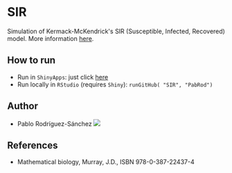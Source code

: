 # SIR
Simulation of Kermack-McKendrick's SIR (Susceptible, Infected, Recovered) model. More information [here](https://en.wikipedia.org/wiki/Compartmental_models_in_epidemiology).

## How to run
- Run in `ShinyApps`: just click [here](https://pabrod.shinyapps.io/cambio-de-hora/)
- Run locally in `RStudio` (requires `Shiny`): `runGitHub( "SIR", "PabRod")`

## Author
- Pablo Rodríguez-Sánchez [![](https://orcid.org/sites/default/files/images/orcid_16x16.png)](https://orcid.org/0000-0002-2855-940X)

## References
- Mathematical biology, Murray, J.D., ISBN 978-0-387-22437-4